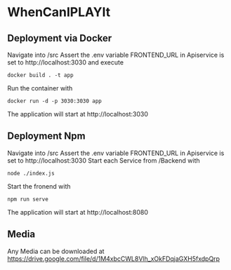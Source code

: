 # WhenCanIPLAYIt

## Deployment via Docker
Navigate into /src 
Assert the .env variable FRONTEND_URL in Apiservice is set to http://localhost:3030
and execute 
```
docker build . -t app
```
Run the container with
```
docker run -d -p 3030:3030 app
```
The application will start at http://localhost:3030
## Deployment Npm
Navigate into /src
Assert the .env variable FRONTEND_URL in Apiservice is set to http://localhost:3030
Start each Service from /Backend with
```
node ./index.js
```
Start the fronend with 
```
npm run serve
```
The application will start at http://localhost:8080

## Media
Any Media can be downloaded at https://drive.google.com/file/d/1M4xbcCWL8Vlh_xOkFDqjaGXH5fxdpQrp